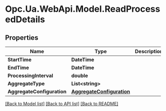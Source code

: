 # Opc.Ua.WebApi.Model.ReadProcessedDetails

## Properties

Name | Type | Description | Notes
------------ | ------------- | ------------- | -------------
**StartTime** | **DateTime** |  | [optional] 
**EndTime** | **DateTime** |  | [optional] 
**ProcessingInterval** | **double** |  | [optional] 
**AggregateType** | **List&lt;string&gt;** |  | [optional] 
**AggregateConfiguration** | [**AggregateConfiguration**](AggregateConfiguration.md) |  | [optional] 

[[Back to Model list]](../README.md#documentation-for-models) [[Back to API list]](../README.md#documentation-for-api-endpoints) [[Back to README]](../README.md)

